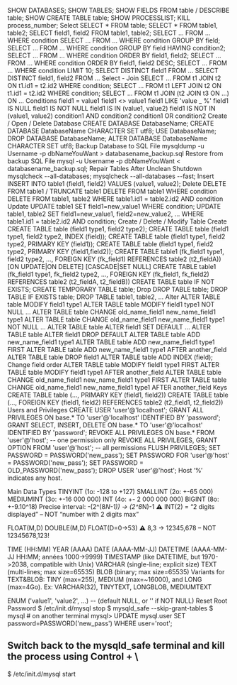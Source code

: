 SHOW DATABASES;
SHOW TABLES;
SHOW FIELDS FROM table / DESCRIBE table;
SHOW CREATE TABLE table;
SHOW PROCESSLIST;
KILL process_number;
Select
SELECT * FROM table;
SELECT * FROM table1, table2;
SELECT field1, field2 FROM table1, table2;
SELECT ... FROM ... WHERE condition
SELECT ... FROM ... WHERE condition GROUP BY field;
SELECT ... FROM ... WHERE condition GROUP BY field HAVING condition2;
SELECT ... FROM ... WHERE condition ORDER BY field1, field2;
SELECT ... FROM ... WHERE condition ORDER BY field1, field2 DESC;
SELECT ... FROM ... WHERE condition LIMIT 10;
SELECT DISTINCT field1 FROM ...
SELECT DISTINCT field1, field2 FROM ...
Select - Join
SELECT ... FROM t1 JOIN t2 ON t1.id1 = t2.id2 WHERE condition;
SELECT ... FROM t1 LEFT JOIN t2 ON t1.id1 = t2.id2 WHERE condition;
SELECT ... FROM t1 JOIN (t2 JOIN t3 ON ...) ON ...
Conditions
field1 = value1
field1 <> value1
field1 LIKE 'value _ %'
field1 IS NULL
field1 IS NOT NULL
field1 IS IN (value1, value2)
field1 IS NOT IN (value1, value2)
condition1 AND condition2
condition1 OR condition2
Create / Open / Delete Database
CREATE DATABASE DatabaseName;
CREATE DATABASE DatabaseName CHARACTER SET utf8;
USE DatabaseName;
DROP DATABASE DatabaseName;
ALTER DATABASE DatabaseName CHARACTER SET utf8;
Backup Database to SQL File
mysqldump -u Username -p dbNameYouWant > databasename_backup.sql
Restore from backup SQL File
mysql -u Username -p dbNameYouWant < databasename_backup.sql;
Repair Tables After Unclean Shutdown
mysqlcheck --all-databases;
mysqlcheck --all-databases --fast;
Insert
INSERT INTO table1 (field1, field2) VALUES (value1, value2);
Delete
DELETE FROM table1 / TRUNCATE table1
DELETE FROM table1 WHERE condition
DELETE FROM table1, table2 WHERE table1.id1 =
  table2.id2 AND condition
Update
UPDATE table1 SET field1=new_value1 WHERE condition;
UPDATE table1, table2 SET field1=new_value1, field2=new_value2, ... WHERE
  table1.id1 = table2.id2 AND condition;
Create / Delete / Modify Table
Create
CREATE TABLE table (field1 type1, field2 type2);
CREATE TABLE table (field1 type1, field2 type2, INDEX (field));
CREATE TABLE table (field1 type1, field2 type2, PRIMARY KEY (field1));
CREATE TABLE table (field1 type1, field2 type2, PRIMARY KEY (field1,field2));
CREATE TABLE table1 (fk_field1 type1, field2 type2, ...,
  FOREIGN KEY (fk_field1) REFERENCES table2 (t2_fieldA))
    [ON UPDATE|ON DELETE] [CASCADE|SET NULL]
CREATE TABLE table1 (fk_field1 type1, fk_field2 type2, ...,
 FOREIGN KEY (fk_field1, fk_field2) REFERENCES table2 (t2_fieldA, t2_fieldB))
CREATE TABLE table IF NOT EXISTS;
CREATE TEMPORARY TABLE table;
Drop
DROP TABLE table;
DROP TABLE IF EXISTS table;
DROP TABLE table1, table2, ...
Alter
ALTER TABLE table MODIFY field1 type1
ALTER TABLE table MODIFY field1 type1 NOT NULL ...
ALTER TABLE table CHANGE old_name_field1 new_name_field1 type1
ALTER TABLE table CHANGE old_name_field1 new_name_field1 type1 NOT NULL ...
ALTER TABLE table ALTER field1 SET DEFAULT ...
ALTER TABLE table ALTER field1 DROP DEFAULT
ALTER TABLE table ADD new_name_field1 type1
ALTER TABLE table ADD new_name_field1 type1 FIRST
ALTER TABLE table ADD new_name_field1 type1 AFTER another_field
ALTER TABLE table DROP field1
ALTER TABLE table ADD INDEX (field);
Change field order
ALTER TABLE table MODIFY field1 type1 FIRST
ALTER TABLE table MODIFY field1 type1 AFTER another_field
ALTER TABLE table CHANGE old_name_field1 new_name_field1 type1 FIRST
ALTER TABLE table CHANGE old_name_field1 new_name_field1 type1 AFTER
  another_field
Keys
CREATE TABLE table (..., PRIMARY KEY (field1, field2))
CREATE TABLE table (..., FOREIGN KEY (field1, field2) REFERENCES table2
(t2_field1, t2_field2))
Users and Privileges
CREATE USER 'user'@'localhost';
GRANT ALL PRIVILEGES ON base.* TO 'user'@'localhost' IDENTIFIED BY 'password';
GRANT SELECT, INSERT, DELETE ON base.* TO 'user'@'localhost' IDENTIFIED BY 'password';
REVOKE ALL PRIVILEGES ON base.* FROM 'user'@'host'; -- one permission only
REVOKE ALL PRIVILEGES, GRANT OPTION FROM 'user'@'host'; -- all permissions
FLUSH PRIVILEGES;
SET PASSWORD = PASSWORD('new_pass');
SET PASSWORD FOR 'user'@'host' = PASSWORD('new_pass');
SET PASSWORD = OLD_PASSWORD('new_pass');
DROP USER 'user'@'host';
Host ‘%’ indicates any host.

Main Data Types
TINYINT (1o: -128 to +127)
SMALLINT (2o: +-65 000)
MEDIUMINT (3o: +-16 000 000)
INT (4o: +- 2 000 000 000)
BIGINT (8o: +-9.10^18)
Precise interval: -(2^(8*N-1)) -> (2^8*N)-1
⚠ INT(2) = “2 digits displayed” – NOT “number with 2 digits max”

FLOAT(M,D)
DOUBLE(M,D)
FLOAT(D=0->53)
⚠ 8,3 -> 12345,678 – NOT 12345678,123!

TIME (HH:MM)
YEAR (AAAA)
DATE (AAAA-MM-JJ)
DATETIME (AAAA-MM-JJ HH:MM; années 1000->9999)
TIMESTAMP (like DATETIME, but 1970->2038, compatible with Unix)
VARCHAR (single-line; explicit size)
TEXT (multi-lines; max size=65535)
BLOB (binary; max size=65535)
Variants for TEXT&BLOB: TINY (max=255), MEDIUM (max=~16000), and LONG (max=4Go). Ex: VARCHAR(32), TINYTEXT, LONGBLOB, MEDIUMTEXT

ENUM ('value1', 'value2', ...) -- (default NULL, or '' if NOT NULL)
Reset Root Password
$ /etc/init.d/mysql stop
$ mysqld_safe --skip-grant-tables
$ mysql # on another terminal
mysql> UPDATE mysql.user SET password=PASSWORD('new_pass') WHERE user='root';
## Switch back to the mysqld_safe terminal and kill the process using Control + \
$ /etc/init.d/mysql start

